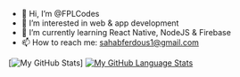 - 👋 Hi, I’m @FPLCodes
- 👀 I’m interested in web & app development
- 🌱 I’m currently learning React Native, NodeJS & Firebase
- 📫 How to reach me: sahabferdous1@gmail.com

[![My GitHub Stats](https://github-readme-stats.vercel.app/api/?username=FPLCodes&count_private=true&theme=tokyonight&showicons=true)]
[![My GitHub Language Stats](https://github-readme-stats.vercel.app/api/top-langs/?username=FPLCodes&langs_count=5&theme=tokyonight)]()
<!---
FPLCodes/FPLCodes is a ✨ special ✨ repository because its `README.md` (this file) appears on your GitHub profile.
You can click the Preview link to take a look at your changes.
--->
